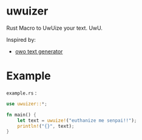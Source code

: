 # uwuizer
Rust Macro to UwUize your text. UwU.

Inspired by:
* [owo text generator](https://honk.moe/tools/owo.html)

# Example
``example.rs`` :
```rust
use uwuizer::*;

fn main() {
    let text = uwuize!("euthanize me senpai!!");
    println!("{}", text);
}
```